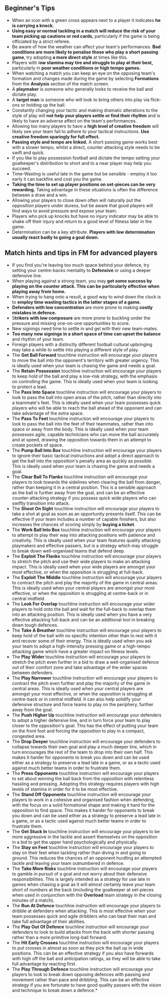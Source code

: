 ## Beginner's Tips
* When an icon with a green cross appears next to a player it indicates **he is carrying a knock.**
* **Using easy or normal tackling in a match will reduce the risk of your team picking up cautions or red cards**, particularly if the game is being officiated by a strict referee.
* Be aware of how the weather can affect your team's performances. **Bad conditions are more likely to penalise those who play a short passing game**, try adopting **a more direct style** at times like this.
* Players with l**ow stamina may tire and struggle to play at their best,** particularly in **poor weather conditions or high tempo games.**
* When watching a match you can keep an eye on the opposing team's formation and changes made during the game by selecting **Formations** from the **Analysis** section of the match screen.
* A **playmaker** is someone who generally looks to receive the ball and dictate play.
* A **target man** is someone who will look to bring others into play via flick-ons or holding up the ball.
* Constantly changing your tactic and making dramatic alterations to the style of play will **not help your players settle or find their rhythm** and is likely to have an adverse affect on the team's performances.
* Allowing too many players to have a **high level of creative freedom** will likely see your team fail to adhere to your tactical instructions. **Use creative freedom sparingly for full effect.**
* **Passing style and tempo are linked.** A short passing game works best with a slower tempo, whilst a direct, counter attacking style needs to be swift and quick.
* If you like to play possession football and dictate the tempo setting your goalkeeper's distribution to short and to a near player may help you succeed.
* Time-Wasting is useful late in the game but be sensible - employ it too early it can backfire and cost you the game.
* **Taking the time to set up player positions on set-pieces can be very rewarding.** Taking advantage in these situations is often the difference between a draw and a win.
* Allowing your players to close down often will naturally put the opposition players under duress, but be aware that good players will find ways to avoid pressure and expose your team.
* Players who pick up knocks but have no injury indicator may be able to shake off their injury and return to a good level of fitness later in the game.
* Determination can be a key attribute. **Players with low determination usually react badly to going a goal down.**
## Match hints and tips in FM for advanced players
* If you find you're leaving too much space behind your defence, try setting your centre-backs mentality to **Defensive** or using a deeper defensive line.
* When playing against a strong team, you may **get some success by playing on the counter attack. This can be particularly effective when playing away from home.**
* When trying to hang onto a result, a good way to wind down the clock is to **employ time wasting tactics in the latter stages of a game.**
* **Defenders with low concentration** are more prone to making **costly mistakes in defence.**
* S**trikers with low composure** are more prone to buckling under the pressure and missing one-on-one opportunities to score.
* New signings need time to settle in and gel with their new team-mates.
* **Too many new signings in a short space of time can upset the balance** and rhythm of your team.
* Foreign players with a distinctly different football cultural upbringing may take a while to settle into playing a different style of play.
* The **Get Ball Forward** touchline instruction will encourage your players to move the ball into the opponent's territory with greater urgency. This is ideally used when your team is chasing the game and needs a goal.
* The **Retain Possession** touchline instruction will encourage your players to keep hold of the ball and play a low-risk strategy, with the emphasis on controlling the game. This is ideally used when your team is looking to protect a lead.
* The **Pass Into Space** touchline instruction will encourage your players to look to pass the ball into open areas of the pitch, rather than directly into a teammate's feet. This is ideally used when your team possesses quick players who will be able to reach the ball ahead of the opponent and can take advantage of the extra space.
* The **Pass To Feet** touchline instruction will encourage your players to look to pass the ball into the feet of their teammates, rather than into space or away from the body. This is ideally used when your team possesses agile, capable technicians who can move the ball accurately and at speed, drawing the opposition towards them in an attempt to create pockets of space.
* The **Pump Ball Into Box** touchline instruction will encourage your players to ignore their basic tactical instructions and adopt a direct approach to get the ball into the opposition's penalty area as quickly as possible. This is ideally used when your team is chasing the game and needs a goal.
* The **Clear Ball To Flanks** touchline instruction will encourage your players to look towards the sidelines when clearing the ball from danger, rather than keeping it in a central position. This is a sensible approach as the ball is further away from the goal, and can be an effective counter-attacking strategy if you possess quick wide players who can swiftly transition into attack.
* The **Shoot On Sight** touchline instruction will encourage your players to take a shot at goal as soon as an opportunity presents itself. This can be effective if your team includes a number of capable finishers, but also increases the chances of scoring simply by **buying a ticket**.
* The **Work Ball Into Box** touchline instruction will encourage your players to attempt to play their way into attacking positions with patience and creativity. This is ideally used when your team features quality attacking playmakers and effective passers, but is a strategy which may struggle to break down well-organised teams that defend deep.
* The **Exploit The Flanks** touchline instruction will encourage your players to stretch the pitch and use their wide players to make an attacking impact. This is ideally used when your wide players are amongst your most effective, or when the opposition is struggling at full-back.
* The **Exploit The Middle** touchline instruction will encourage your players to contract the pitch and play the majority of the game in central areas. This is ideally used when your central players are amongst your most effective, or when the opposition is struggling at centre-back or in central midfield.
* The **Look For Overlap** touchline instruction will encourage your wider players to hold onto the ball and wait for the full-back to overlap them into an attacking position. This is ideally used when you have a very effective attacking full-back and can be an additional tool in breaking down tough defences.
* The **Take A Breather** touchline instruction will encourage your players to keep hold of the ball with no specific intention other than to rest with it and recover some of their energy. This is ideally used when you ask your team to adopt a high-intensity pressing game or a high-tempo attacking game which have a greater impact on fitness levels.
* The **Play Wider** touchline instruction will encourage your players to stretch the pitch even further in a bid to draw a well-organised defence out of their comfort zone and take advantage of the wider spaces between defenders.
* The **Play Narrower** touchline instruction will encourage your players to contract the pitch even further and play the majority of the game in central areas. This is ideally used when your central players are amongst your most effective, or when the opposition is struggling at centre-back or in central midfield. It can also help solidify your defensive structure and force teams to play on the periphery, further away from the goal.
* The **Push Higher Up** touchline instruction will encourage your defenders to adopt a higher defensive line, and in turn force your team to play closer to the opposition's goal. This has the effect of putting your team on the front foot and forcing the opposition to play in a compact, congested area.
* The **Drop Deeper** touchline instruction will encourage your defenders to collapse towards their own goal and play a much deeper line, which in turn encourages the rest of the team to drop into their own half. This makes it harder for opponents to break you down and can be used either as a strategy to preserve a lead late in a game, or as a tactic used against much better teams in order to frustrate them.
* The **Press Opponents** touchline instruction will encourage your players to set about winning the ball back from the opposition with relentless hassling and pressing. Adopting this strategy requires players with high levels of stamina in order for it to be most effective.
* The **Stand Off Opponents** touchline instruction will encourage your players to work in a cohesive and organised fashion when defending, with the focus on a solid formational shape and making it hard for the opposition to find space. This makes it harder for opponents to break you down and can be used either as a strategy to preserve a lead late in a game, or as a tactic used against much better teams in order to frustrate them.
* The **Get Stuck In** touchline instruction will encourage your players to be more aggressive in the tackle and assert themselves on the opposition in a bid to get the upper hand psychologically and physically.
* The **Stay on Feet** touchline instruction will encourage your players to stay on their feet when tackling rather than diving in and going to ground. This reduces the chances of an opponent hurdling an attempted tackle and leaving your team outnumbered in defence.
* The **Take More Risks** touchline instruction will encourage your players to gamble in pursuit of a goal and not worry about their defensive responsibilities. This is largely intended as a strategy for use late in games when chasing a goal as it will almost certainly leave your team short of numbers at the back (including the goalkeeper at set-pieces when used in conjunction with the **Overload** team strategy in the closing minutes of a match).
* The **Run At Defence** touchline instruction will encourage your players to dribble at defenders when attacking. This is most effective when your team possesses quick and agile dribblers who can beat their man and take full advantage of their abilities.
* The **Play Out Of Defence** touchline instruction will encourage your defenders to look to build attacks from the back with shorter passing rather than a more primitive long-ball forward.
* The **Hit Early Crosses** touchline instruction will encourage your players to put crosses in almost as soon as they pick the ball up in wide positions. This can be an effective strategy if you also have forwards with high off the ball and anticipation ratings, as they will be able to take full advantage by reacting first.
* The **Play Through Defence** touchline instruction will encourage your players to look to break down opposing defences with passing and movement rather than pace and dribbling. This can be an effective strategy if you are fortunate to have good quality passers with the vision and technique to break down a defence.* 